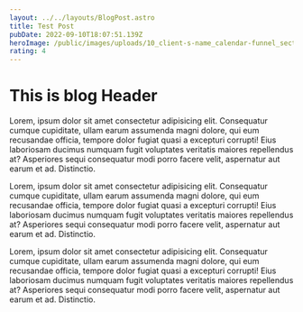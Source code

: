 ```yaml
---
layout: ../../layouts/BlogPost.astro
title: Test Post
pubDate: 2022-09-10T18:07:51.139Z
heroImage: /public/images/uploads/10_client-s-name_calendar-funnel_section7_image1-1-.jpg
rating: 4
---
```

# T﻿his is blog Header



<!--StartFragment-->

Lorem, ipsum dolor sit amet consectetur adipisicing elit. Consequatur cumque cupiditate, ullam earum assumenda magni dolore, qui eum recusandae officia, tempore dolor fugiat quasi a excepturi corrupti! Eius laboriosam ducimus numquam fugit voluptates veritatis maiores repellendus at? Asperiores sequi consequatur modi porro facere velit, aspernatur aut earum et ad. Distinctio.

<!--EndFragment-->





<!--StartFragment-->

Lorem, ipsum dolor sit amet consectetur adipisicing elit. Consequatur cumque cupiditate, ullam earum assumenda magni dolore, qui eum recusandae officia, tempore dolor fugiat quasi a excepturi corrupti! Eius laboriosam ducimus numquam fugit voluptates veritatis maiores repellendus at? Asperiores sequi consequatur modi porro facere velit, aspernatur aut earum et ad. Distinctio.

<!--EndFragment-->





<!--StartFragment-->

Lorem, ipsum dolor sit amet consectetur adipisicing elit. Consequatur cumque cupiditate, ullam earum assumenda magni dolore, qui eum recusandae officia, tempore dolor fugiat quasi a excepturi corrupti! Eius laboriosam ducimus numquam fugit voluptates veritatis maiores repellendus at? Asperiores sequi consequatur modi porro facere velit, aspernatur aut earum et ad. Distinctio.

<!--EndFragment-->
